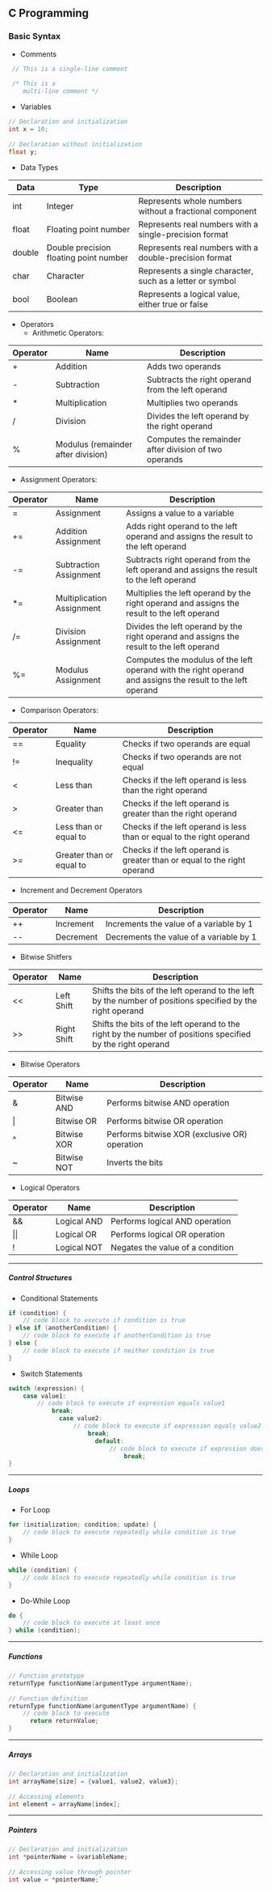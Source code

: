 ## C Programming  

### Basic Syntax  
- Comments  
```c  
 // This is a single-line comment  
  
 /* This is a  
    multi-line comment */  
```  
  
- Variables  
```c  
// Declaration and initialization  
int x = 10;  
  
// Declaration without initialization  
float y;  
```  

- Data Types  

| Data | Type | Description|  
|  --- | --- | --- |  
| int | Integer | Represents whole numbers without a fractional component |  
| float | Floating point number | Represents real numbers with a single-precision format |  
| double | Double precision floating point number | Represents real numbers with a double-precision format |  
| char | Character | Represents a single character, such as a letter or symbol |  
| bool | Boolean | Represents a logical value, either true or false |  

- Operators  
  - Arithmetic Operators:

| Operator | Name | Description |   
|  --- | --- | --- |  
| + | Addition | Adds two operands |  
| - | Subtraction | Subtracts the right operand from the left operand |  
| * | Multiplication | Multiplies two operands |  
| / | Division | Divides the left operand by the right operand |  
| % | Modulus (remainder after division) | Computes the remainder after division of two operands |  

  - Assignment Operators:

| Operator | Name | Description |   
|  --- | --- | --- |  
| = | Assignment | Assigns a value to a variable |  
| += | Addition Assignment | Adds right operand to the left operand and assigns the result to the left operand |
| -= | Subtraction Assignment | Subtracts right operand from the left operand and assigns the result to the left operand |
| *= | Multiplication Assignment | Multiplies the left operand by the right operand and assigns the result to the left operand |
| /= | Division Assignment | Divides the left operand by the right operand and assigns the result to the left operand |
| %= | Modulus Assignment | Computes the modulus of the left operand with the right operand and assigns the result to the left operand |

  - Comparison Operators:

| Operator | Name | Description |   
|  --- | --- | --- |  
| == | Equality | Checks if two operands are equal |  
| != | Inequality | Checks if two operands are not equal |  
| < | Less than | Checks if the left operand is less than the right operand |  
| > | Greater than | Checks if the left operand is greater than the right operand |  
| <= | Less than or equal to | Checks if the left operand is less than or equal to the right operand |  
| >= | Greater than or equal to | Checks if the left operand is greater than or equal to the right operand |  

  - Increment and Decrement Operators

| Operator | Name | Description |   
|  --- | --- | --- |  
| ++ | Increment | Increments the value of a variable by 1 |
| -- | Decrement | Decrements the value of a variable by 1 |

  - Bitwise Shitfers

| Operator | Name | Description |   
|  --- | --- | --- |  
| << | Left Shift | Shifts the bits of the left operand to the left by the number of positions specified by the right operand |
| >> | Right Shift | Shifts the bits of the left operand to the right by the number of positions specified by the right operand |

  - Bitwise Operators

| Operator | Name | Description |   
|  --- | --- | --- |  
| &  | Bitwise AND | Performs bitwise AND operation |
| \| | Bitwise OR | Performs bitwise OR operation |
| ^  | Bitwise XOR | Performs bitwise XOR (exclusive OR) operation |
| ~  | Bitwise NOT | Inverts the bits |

  - Logical Operators

| Operator | Name | Description |   
|  --- | --- | --- |  
| && | Logical AND | Performs logical AND operation |  
| \|\| |Logical OR | Performs logical OR operation |  
| ! | Logical NOT | Negates the value of a condition |  

- - -  
  
##### Control Structures  
- Conditional Statements  
```c  
if (condition) {  
    // code block to execute if condition is true  
} else if (anotherCondition) {  
    // code block to execute if anotherCondition is true  
} else {  
    // code block to execute if neither condition is true  
}  
```  
- Switch Statements  
```c  
switch (expression) {  
    case value1:  
        // code block to execute if expression equals value1  
            break;  
              case value2:  
                  // code block to execute if expression equals value2  
                      break;  
                        default:  
                            // code block to execute if expression does not equal any specified value  
                                break;  
}  
```  
  
- - -  
  
##### Loops  
- For Loop  
```c  
for (initialization; condition; update) {  
    // code block to execute repeatedly while condition is true  
}  
```  
  
- While Loop  
```c  
while (condition) {  
    // code block to execute repeatedly while condition is true  
}  
```  
  
- Do-While Loop  
```c  
do {  
    // code block to execute at least once  
} while (condition);  
```  
  
- - -  
  
##### Functions  
```c  
// Function prototype  
returnType functionName(argumentType argumentName);  
  
// Function definition  
returnType functionName(argumentType argumentName) {  
    // code block to execute  
      return returnValue;  
}  
```  
  
- - -  
  
##### Arrays  
```c  
// Declaration and initialization  
int arrayName[size] = {value1, value2, value3};  
  
// Accessing elements  
int element = arrayName[index];  
```  
  
- - -  
  
##### Pointers  
```c  
// Declaration and initialization  
int *pointerName = &variableName;  
  
// Accessing value through pointer  
int value = *pointerName;`  
```  

